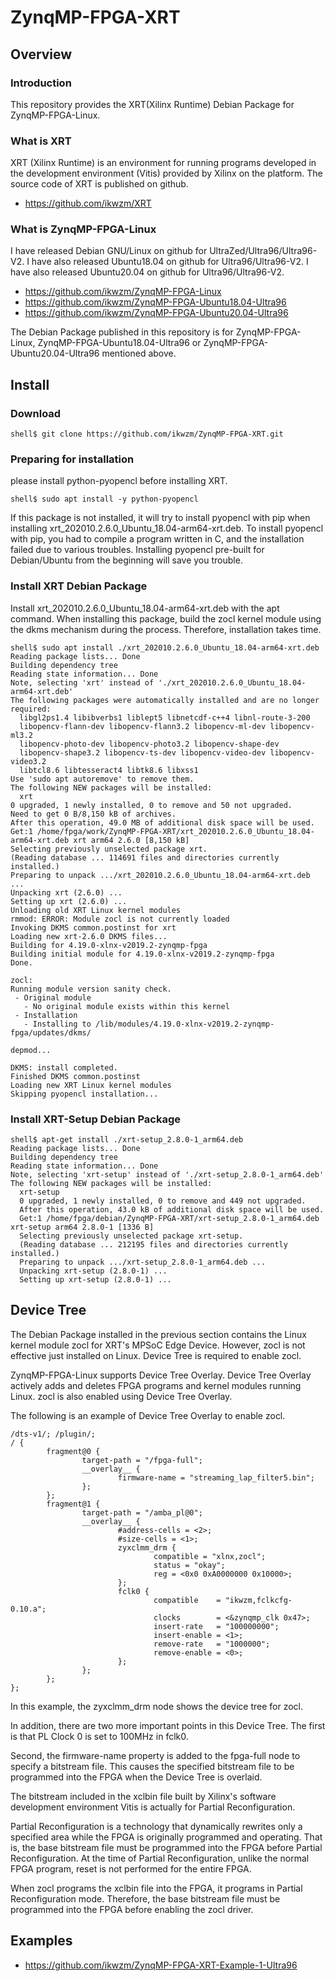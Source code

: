 ZynqMP-FPGA-XRT
=====================================================================

Overview
---------------------------------------------------------------------

### Introduction

This repository provides the XRT(Xilinx Runtime) Debian Package for ZynqMP-FPGA-Linux.

### What is XRT

XRT (Xilinx Runtime) is an environment for running programs developed in the development environment (Vitis) provided by Xilinx on the platform.
The source code of XRT is published on github.

  * https://github.com/ikwzm/XRT

### What is ZynqMP-FPGA-Linux

I have released Debian GNU/Linux on github for UltraZed/Ultra96/Ultra96-V2.
I have also released Ubuntu18.04 on github for Ultra96/Ultra96-V2.
I have also released Ubuntu20.04 on github for Ultra96/Ultra96-V2.

  * https://github.com/ikwzm/ZynqMP-FPGA-Linux
  * https://github.com/ikwzm/ZynqMP-FPGA-Ubuntu18.04-Ultra96
  * https://github.com/ikwzm/ZynqMP-FPGA-Ubuntu20.04-Ultra96

The Debian Package published in this repository is for ZynqMP-FPGA-Linux, 
ZynqMP-FPGA-Ubuntu18.04-Ultra96 or ZynqMP-FPGA-Ubuntu20.04-Ultra96 mentioned above.


Install
---------------------------------------------------------------------

### Download

```console
shell$ git clone https://github.com/ikwzm/ZynqMP-FPGA-XRT.git
```

### Preparing for installation

please install python-pyopencl before installing XRT.

```console
shell$ sudo apt install -y python-pyopencl
```

If this package is not installed, it will try to install pyopencl with pip when installing xrt_202010.2.6.0_Ubuntu_18.04-arm64-xrt.deb.
To install pyopencl with pip, you had to compile a program written in C, and the installation failed due to various troubles.
Installing pyopencl pre-built for Debian/Ubuntu from the beginning will save you trouble.

### Install XRT Debian Package

Install xrt_202010.2.6.0_Ubuntu_18.04-arm64-xrt.deb with the apt command.
When installing this package, build the zocl kernel module using the dkms mechanism during the process. Therefore, installation takes time.


```console
shell$ sudo apt install ./xrt_202010.2.6.0_Ubuntu_18.04-arm64-xrt.deb
Reading package lists... Done
Building dependency tree
Reading state information... Done
Note, selecting 'xrt' instead of './xrt_202010.2.6.0_Ubuntu_18.04-arm64-xrt.deb'
The following packages were automatically installed and are no longer required:
  libgl2ps1.4 libibverbs1 liblept5 libnetcdf-c++4 libnl-route-3-200
  libopencv-flann-dev libopencv-flann3.2 libopencv-ml-dev libopencv-ml3.2
  libopencv-photo-dev libopencv-photo3.2 libopencv-shape-dev
  libopencv-shape3.2 libopencv-ts-dev libopencv-video-dev libopencv-video3.2
  libtcl8.6 libtesseract4 libtk8.6 libxss1
Use 'sudo apt autoremove' to remove them.
The following NEW packages will be installed:
  xrt
0 upgraded, 1 newly installed, 0 to remove and 50 not upgraded.
Need to get 0 B/8,150 kB of archives.
After this operation, 49.0 MB of additional disk space will be used.
Get:1 /home/fpga/work/ZynqMP-FPGA-XRT/xrt_202010.2.6.0_Ubuntu_18.04-arm64-xrt.deb xrt arm64 2.6.0 [8,150 kB]
Selecting previously unselected package xrt.
(Reading database ... 114691 files and directories currently installed.)
Preparing to unpack .../xrt_202010.2.6.0_Ubuntu_18.04-arm64-xrt.deb ...
Unpacking xrt (2.6.0) ...
Setting up xrt (2.6.0) ...
Unloading old XRT Linux kernel modules
rmmod: ERROR: Module zocl is not currently loaded
Invoking DKMS common.postinst for xrt
Loading new xrt-2.6.0 DKMS files...
Building for 4.19.0-xlnx-v2019.2-zynqmp-fpga
Building initial module for 4.19.0-xlnx-v2019.2-zynqmp-fpga
Done.

zocl:
Running module version sanity check.
 - Original module
   - No original module exists within this kernel
 - Installation
   - Installing to /lib/modules/4.19.0-xlnx-v2019.2-zynqmp-fpga/updates/dkms/

depmod...

DKMS: install completed.
Finished DKMS common.postinst
Loading new XRT Linux kernel modules
Skipping pyopencl installation...
```

### Install XRT-Setup Debian Package

```console
shell$ apt-get install ./xrt-setup_2.8.0-1_arm64.deb
Reading package lists... Done
Building dependency tree
Reading state information... Done
Note, selecting 'xrt-setup' instead of './xrt-setup_2.8.0-1_arm64.deb'
The following NEW packages will be installed:
  xrt-setup
  0 upgraded, 1 newly installed, 0 to remove and 449 not upgraded.
  After this operation, 43.0 kB of additional disk space will be used.
  Get:1 /home/fpga/debian/ZynqMP-FPGA-XRT/xrt-setup_2.8.0-1_arm64.deb xrt-setup arm64 2.8.0-1 [1336 B]
  Selecting previously unselected package xrt-setup.
  (Reading database ... 212195 files and directories currently installed.)
  Preparing to unpack .../xrt-setup_2.8.0-1_arm64.deb ...
  Unpacking xrt-setup (2.8.0-1) ...
  Setting up xrt-setup (2.8.0-1) ...
```

Device Tree
---------------------------------------------------------------------

The Debian Package installed in the previous section contains the Linux kernel module zocl for XRT's MPSoC Edge Device. However, zocl is not effective just installed on Linux. Device Tree is required to enable zocl.

ZynqMP-FPGA-Linux supports Device Tree Overlay. Device Tree Overlay actively adds and deletes FPGA programs and kernel modules running Linux. zocl is also enabled using Device Tree Overlay.

The following is an example of Device Tree Overlay to enable zocl.

```devicetree:zocl.dts
/dts-v1/; /plugin/;
/ {
        fragment@0 {
                target-path = "/fpga-full";
                __overlay__ {
                        firmware-name = "streaming_lap_filter5.bin";
                };
        };
        fragment@1 {
                target-path = "/amba_pl@0";
                __overlay__ {
                        #address-cells = <2>;
                        #size-cells = <1>;
                        zyxclmm_drm {
                                compatible = "xlnx,zocl";
                                status = "okay";
                                reg = <0x0 0xA0000000 0x10000>;
                        };
                        fclk0 {
                                compatible    = "ikwzm,fclkcfg-0.10.a";
                                clocks        = <&zynqmp_clk 0x47>;
                                insert-rate   = "100000000";
                                insert-enable = <1>;
                                remove-rate   = "1000000";
                                remove-enable = <0>;
                        };
                };
        };
};

```

In this example, the zyxclmm_drm node shows the device tree for zocl.

In addition, there are two more important points in this Device Tree.
The first is that PL Clock 0 is set to 100MHz in fclk0.

Second, the firmware-name property is added to the fpga-full node to specify a bitstream file.
This causes the specified bitstream file to be programmed into the FPGA when the Device Tree is overlaid.

The bitstream included in the xclbin file built by Xilinx's software development environment Vitis is actually for Partial Reconfiguration.

Partial Reconfiguration is a technology that dynamically rewrites only a specified area while the FPGA is originally programmed and operating.
That is, the base bitstream file must be programmed into the FPGA before Partial Reconfiguration.
At the time of Partial Reconfiguration, unlike the normal FPGA program, reset is not performed for the entire FPGA.

When zocl programs the xclbin file into the FPGA, it programs in Partial Reconfiguration mode.
Therefore, the base bitstream file must be programmed into the FPGA before enabling the zocl driver.

Examples
---------------------------------------------------------------------

 * https://github.com/ikwzm/ZynqMP-FPGA-XRT-Example-1-Ultra96

